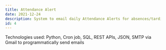 ```yaml
---
title: Attendance Alert
date: 2021-12-24
description: System to email daily Attendance Alerts for absences/tardies to parents & students and a snapshot of the day’s attendance to school administrators.
id: 4
---
```

Technologies used: Python, Cron job, SQL, REST APIs, JSON, SMTP via Gmail to programmatically send emails